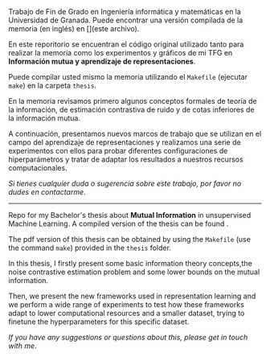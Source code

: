 Trabajo de Fin de Grado en Ingeniería informática y matemáticas en la Universidad de Granada. Puede encontrar una versión compilada de la memoria (en inglés) en [](este archivo).

En este reporitorio se encuentran el código original utilizado tanto para realizar la memoria como los experimentos  y gráficos de mi TFG en **Información mutua y aprendizaje de representaciones**. 

Puede compilar usted mismo la memoria utilizando el `Makefile` (ejecutar `make`) en la carpeta `thesis`.

En la memoria revisamos primero algunos conceptos formales de teoría de la información, de estimación contrastiva de ruido y de cotas inferiores de la información mutua.

A continuación, presentamos nuevos marcos de trabajo que se utilizan en el campo del aprendizaje de representaciones y realizamos una serie de experimentos con ellos para probar diferentes configuraciones de hiperparámetros y tratar de adaptar los resultados a nuestros recursos computacionales.

*Si tienes cualquier duda o sugerencia sobre este trabajo, por favor no dudes en contactarme*.

----


Repo for my Bachelor's thesis about **Mutual Information** in unsupervised Machine Learning. A compiled version of the thesis can be found [](here).

The pdf version of this thesis can be obtained by using the `Makefile` (use the command `make`) provided in the `thesis` folder.

In this thesis, I firstly present some basic information theory concepts,the noise contrastive estimation problem and some lower bounds on the mutual information.

Then, we present the new frameworks used in representation learning and we perform a wide range of experiments to test how these frameworks adapt to lower computational resources and a smaller dataset, trying to finetune the hyperparameters for this specific dataset.

*If you have any suggestions or questions about this, please get in touch with me*.

